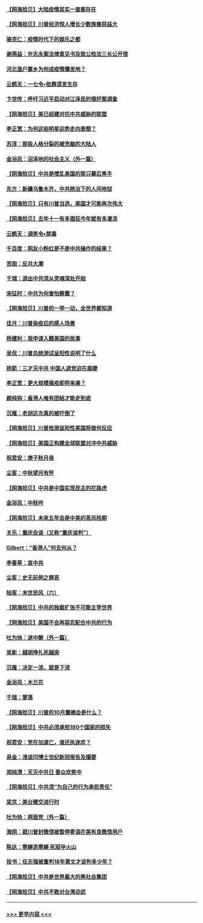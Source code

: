 #### [【网海拾贝】大陆疫情其实一直都存在](../pages/nsc993/n12473948.md?t=10151002) 
#### [【网海拾贝】川普经济惊人增长少数族裔获益大](../pages/nsc993/n12471565.md?t=10151002) 
#### [骆克仁：疫情时代下的娱乐之都](../pages/nsc993/n12471312.md?t=10151002) 
#### [谢燕益：许志永案法律意见书及致公检法三长公开信](../pages/nsc993/n12470870.md?t=10151002) 
#### [河北渔户寨乡为何成疫情爆发地？](../pages/nsc993/n12464936.md?t=10151002) 
#### [云鹤天：一七令▪依靠谎言生存](../pages/nsc993/n12470034.md?t=10151002) 
#### [卞世传：呼吁习近平启动对江泽民的俄奸案调查](../pages/nsc993/n12469722.md?t=10151002) 
#### [【网海拾贝】美已组建对抗中共威胁的联盟](../pages/nsc993/n12469018.md?t=10151002) 
#### [李正宽：为何这些明星运势走向衰颓？](../pages/nsc993/n12468730.md?t=10151002) 
#### [苏淳：那些人格分裂的被洗脑的大陆人](../pages/nsc993/n12467858.md?t=10151002) 
#### [金浴凤：沼泽地的社会主义（外一篇）](../pages/nsc993/n12467792.md?t=10151002) 
#### [【网海拾贝】中共是搅乱美国的那只幕后黑手](../pages/nsc993/n12467700.md?t=10151002) 
#### [东方：新疆乌鲁木齐，中共统治下的人间地狱](../pages/nsc993/n12466075.md?t=10151002) 
#### [【网海拾贝】只有川普当选，美国才可能再次伟大](../pages/nsc993/n12466013.md?t=10151002) 
#### [【网海拾贝】去年十一有多猖狂今年就有多凄凉](../pages/nsc993/n12463649.md?t=10151002) 
#### [云鹤天：调笑令▪禁毒](../pages/nsc993/n12462975.md?t=10151002) 
#### [千百度：网友小粉红是不是中共操作的结果？](../pages/nsc993/n12461025.md?t=10151002) 
#### [苦胆：反共大潮](../pages/nsc993/n12459469.md?t=10151002) 
#### [千瑞：退出中共须从灵魂深处开始](../pages/nsc993/n12459437.md?t=10151002) 
#### [宋征时：中共为何害怕蔡霞？](../pages/nsc993/n12459097.md?t=10151002) 
#### [【网海拾贝】川普的一举一动，全世界都知道](../pages/nsc993/n12458825.md?t=10151002) 
#### [佳月：川普染疫后的感人场景](../pages/nsc993/n12456994.md?t=10151002) 
#### [杨建利：我申请入籍美国的故事](../pages/nsc993/n12455635.md?t=10151002) 
#### [吴侃：川普总统测试呈阳性说明了什么](../pages/nsc993/n12451869.md?t=10151002) 
#### [扬箭：三才灭中共 中国人退党迫在眉睫](../pages/nsc993/n12451842.md?t=10151002) 
#### [李正宽：更大规模瘟疫即将来袭？](../pages/nsc993/n12451455.md?t=10151002) 
#### [颜纯钩：香港人唯有团结才能走到底](../pages/nsc993/n12450870.md?t=10151002) 
#### [沉雁：老胡这次真的被吓倒了](../pages/nsc993/n12449796.md?t=10151002) 
#### [【网海拾贝】川普检测呈阳性美国将做何反应](../pages/nsc993/n12449042.md?t=10151002) 
#### [【网海拾贝】美国正构建全球联盟对冲中共威胁](../pages/nsc993/n12446580.md?t=10151002) 
#### [祝君安：庚子秋月夜](../pages/nsc993/n12445870.md?t=10151002) 
#### [尘客：中秋望月有怀](../pages/nsc993/n12444632.md?t=10151002) 
#### [【网海拾贝】中共是中国实现民主的拦路虎](../pages/nsc993/n12443573.md?t=10151002) 
#### [金浴凤：中秋吟](../pages/nsc993/n12441773.md?t=10151002) 
#### [【网海拾贝】未来五年会是中美的高风险期](../pages/nsc993/n12440760.md?t=10151002) 
#### [关乐：重庆会谈（又称“重庆谈判”）](../pages/nsc993/n12437525.md?t=10151002) 
#### [Gilbert：“香港人”何去何从？](../pages/nsc993/n12435894.md?t=10151002) 
#### [李春草：哀中共](../pages/nsc993/n12435874.md?t=10151002) 
#### [尘客：史无前例之罪恶](../pages/nsc993/n12435762.md?t=10151002) 
#### [陆客：末世民风（六）](../pages/nsc993/n12435354.md?t=10151002) 
#### [【网海拾贝】中共的独裁扩张不可能主宰世界](../pages/nsc993/n12435151.md?t=10151002) 
#### [【网海拾贝】美国不会再容忍配合中共的行为](../pages/nsc993/n12433808.md?t=10151002) 
#### [吐为快：迷中醒（外一篇）](../pages/nsc993/n12433585.md?t=10151002) 
#### [吴新：越胡挣扎死越突](../pages/nsc993/n12433562.md?t=10151002) 
#### [沉雁：决定一流，就是下流](../pages/nsc993/n12432128.md?t=10151002) 
#### [金浴凤：木兰花](../pages/nsc993/n12432124.md?t=10151002) 
#### [千瑞：寥落](../pages/nsc993/n12432071.md?t=10151002) 
#### [【网海拾贝】川普的10月震撼会是什么？](../pages/nsc993/n12431624.md?t=10151002) 
#### [【网海拾贝】中共必须承担180个国家的损失](../pages/nsc993/n12428893.md?t=10151002) 
#### [祝君安：党在加速亡，谁还执迷欢？](../pages/nsc993/n12428652.md?t=10151002) 
#### [易金：浅谈闫博士世纪新冠报告及撮要](../pages/nsc993/n12426822.md?t=10151002) 
#### [郑纯清：天灭中共日 善众欢笑中](../pages/nsc993/n12426784.md?t=10151002) 
#### [【网海拾贝】中共须“为自己的行为承担责任”](../pages/nsc993/n12426067.md?t=10151002) 
#### [梁京：美台建交进行时](../pages/nsc993/n12424066.md?t=10151002) 
#### [吐为快：两面党（外一篇）](../pages/nsc993/n12424043.md?t=10151002) 
#### [海网：就川普封微信被暂停寄语在美有良微信用户](../pages/nsc993/n12424021.md?t=10151002) 
#### [陈达：寒蝉造寒蝉 死寂孕火山](../pages/nsc993/n12423958.md?t=10151002) 
#### [投书：任志强被重判18年黄文才该判多少年？](../pages/nsc993/n12423672.md?t=10151002) 
#### [【网海拾贝】中共是世界最大的黑社会集团](../pages/nsc993/n12423543.md?t=10151002) 
#### [【网海拾贝】中共不敢对台湾动武](../pages/nsc993/n12421418.md?t=10151002) 

----
#### [ >>> 更早内容 <<< ](../indexes/nsc993-earlier.md)
